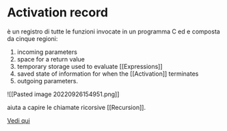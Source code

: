 # Activation record 
è un registro di tutte le funzioni invocate in un programma C ed e composta da cinque regioni: 

1. incoming parameters
2. space for a return value
3. temporary storage used to evaluate [[Expressions]]
4. saved state of information for when the [[Activation]] terminates
5. outgoing parameters.

![[Pasted image 20220926154951.png]]

aiuta a capire le chiamate ricorsive [[Recursion]].


[Vedi qui](https://stackoverflow.com/questions/1266233/what-is-activation-record-in-the-context-of-c-and-c)
